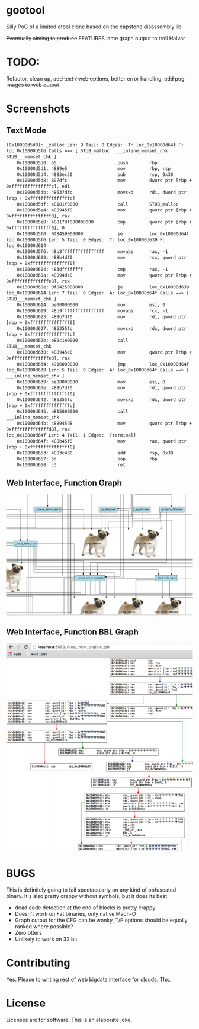 gootool
=======

Silly PoC of a limited otool clone based on the capstone disassembly lib

~~Eventually aiming to produce~~ FEATURES lame graph output to troll Halvar

TODO:
=======

Refactor, clean up, ~~add text / web options~~, better error handling, ~~add pug images to web output~~

Screenshots
=======

Text Mode
----
```
(0x10000d5d0): _zalloc Len: 9 Tail: 0 Edges:  T: loc_0x10000d64f F: loc_0x10000d5f6 Calls ==> [ STUB_malloc  ___inline_memset_chk  STUB___memset_chk ]
	0x10000d5d0: 55                       push        rbp
	0x10000d5d1: 4889e5                   mov         rbp, rsp
	0x10000d5d4: 4883ec30                 sub         rsp, 0x30
	0x10000d5d8: 897dfc                   mov         dword ptr [rbp + 0xfffffffffffffffc], edi
	0x10000d5db: 48637dfc                 movsxd      rdi, dword ptr [rbp + 0xfffffffffffffffc]
	0x10000d5df: e8181f0000               call        STUB_malloc
	0x10000d5e4: 488945f0                 mov         qword ptr [rbp + 0xfffffffffffffff0], rax
	0x10000d5e8: 48817df000000000         cmp         qword ptr [rbp + 0xfffffffffffffff0], 0
	0x10000d5f0: 0f8459000000             je          loc_0x10000d64f
loc_0x10000d5f6 Len: 5 Tail: 0 Edges:  T: loc_0x10000d639 F: loc_0x10000d614
	0x10000d5f6: 48b8ffffffffffffffff     movabs      rax, -1
	0x10000d600: 488b4df0                 mov         rcx, qword ptr [rbp + 0xfffffffffffffff0]
	0x10000d604: 483dffffffff             cmp         rax, -1
	0x10000d60a: 48894de8                 mov         qword ptr [rbp + 0xffffffffffffffe8], rcx
	0x10000d60e: 0f8425000000             je          loc_0x10000d639
loc_0x10000d614 Len: 7 Tail: 0 Edges:  A: loc_0x10000d64f Calls ==> [ STUB___memset_chk ]
	0x10000d614: be00000000               mov         esi, 0
	0x10000d619: 48b9ffffffffffffffff     movabs      rcx, -1
	0x10000d623: 488b7df0                 mov         rdi, qword ptr [rbp + 0xfffffffffffffff0]
	0x10000d627: 486355fc                 movsxd      rdx, dword ptr [rbp + 0xfffffffffffffffc]
	0x10000d62b: e80c1e0000               call        STUB___memset_chk
	0x10000d630: 488945e0                 mov         qword ptr [rbp + 0xffffffffffffffe0], rax
	0x10000d634: e916000000               jmp         loc_0x10000d64f
loc_0x10000d639 Len: 5 Tail: 0 Edges:  A: loc_0x10000d64f Calls ==> [ ___inline_memset_chk ]
	0x10000d639: be00000000               mov         esi, 0
	0x10000d63e: 488b7df0                 mov         rdi, qword ptr [rbp + 0xfffffffffffffff0]
	0x10000d642: 486355fc                 movsxd      rdx, dword ptr [rbp + 0xfffffffffffffffc]
	0x10000d646: e815000000               call        ___inline_memset_chk
	0x10000d64b: 488945d8                 mov         qword ptr [rbp + 0xffffffffffffffd8], rax
loc_0x10000d64f Len: 4 Tail: 1 Edges:  [terminal]
	0x10000d64f: 488b45f0                 mov         rax, qword ptr [rbp + 0xfffffffffffffff0]
	0x10000d653: 4883c430                 add         rsp, 0x30
	0x10000d657: 5d                       pop         rbp
	0x10000d658: c3                       ret
```

Web Interface, Function Graph
----
![Alt text](/screen1.png?raw=true "Functions")

Web Interface, Function BBL Graph
----
![Alt text](/screen2.png?raw=true "BBLs")


BUGS
=======

This is definitely going to fail spectacularly on any kind of obfuscated binary. It's also pretty crappy without symbols, but it does its best.

- dead code detection at the end of blocks is pretty crappy
- Doesn't work on Fat binaries, only native Mach-O
- Graph output for the CFG can be wonky, T/F options should be equally ranked where possible?
- Zero otters
- Unlikely to work on 32 bit

Contributing
=======

Yes. Please to writing rest of web bigdata interface for clouds. Thx.

License
=======

Licenses are for software. This is an elaborate joke.


